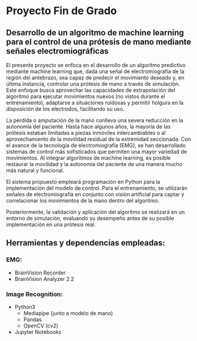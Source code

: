 # Proyecto Fin de Grado
## Desarrollo de un algoritmo de machine learning para el control de una prótesis de mano mediante señales electromiográficas

El presente proyecto se enfoca en el desarrollo de un algoritmo predictivo mediante machine learning que, dada una señal de electromiografía de la región del antebrazo, sea capaz de predecir el movimiento deseado y, en última instancia, controlar una prótesis de mano a través de simulación. Este enfoque busca aprovechar las capacidades de extrapolación del algoritmo para ejecutar movimientos nuevos (no vistos durante el entrenamiento), adaptarse a situaciones ruidosas y permitir holgura en la disposición de los electrodos, facilitando su uso.

La pérdida o amputación de la mano conlleva una severa reducción en la autonomía del paciente. Hasta hace algunos años, la mayoría de las prótesis estaban limitadas a piezas inmóviles intercambiables o al aprovechamiento de la movilidad residual de la extremidad seccionada. Con el avance de la tecnología de electromiografía (EMG), se han desarrollado sistemas de control más sofisticados que permiten una mayor variedad de movimientos. Al integrar algoritmos de machine learning, es posible restaurar la movilidad y la autonomía del paciente de una manera mucho más natural y funcional.

El sistema propuesto empleará programación en Python para la implementación del modelo de control. Para el entrenamiento, se utilizarán señales de electromiografía en conjunto con visión artificial para captar y correlacionar los movimientos de la mano dentro del algoritmo. 

Posteriormente, la validación y aplicación del algoritmo se realizará en un entorno de simulación, evaluando su desempeño antes de su posible implementación en una prótesis real.

## Herramientas y dependencias empleadas:

### EMG:
* BrainVision Recorder
* BrainVision Analyzer 2.2

### Image Recognition:
* Python3
    - Mediapipe (junto a modelo de mano)
    - Pandas
    - OpenCV (cv2)
* Jupyter Notebooks
